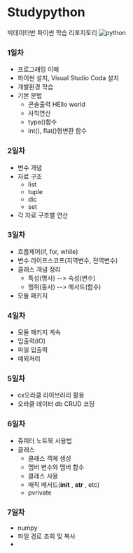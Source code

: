 # Studypython
빅데이터반 파이썬 학습 리포지토리
![python](https://jacoblee.io/content/images/2021/08/4e105f96750899.5eb54f337fb8e-17.png)

### 1일차
- 프로그래밍 이해
- 파이썬 설치, Visual Studio Coda 설치
- 개발환경 학습
- 기본 문법
  - 콘솔출력 HEllo world
  - 사칙연산
  - type()함수
  - int(), flat()형변환 함수
  
### 2일차
- 변수 개념
- 자료 구조
  - list
  - tuple
  - dic
  - set
- 각 자료 구조별 연산

### 3일차
- 흐름제어(if, for, while) 
- 변수 라이프스코프(지역변수, 전역변수)
- 클래스 개념 정리
  - 특성(명사) --> 속성(변수)
  - 행위(동사) --> 메서드(함수)
- 모듈 패키지

### 4일차
- 모듈 패키지 계속
- 입출력(IO)
- 파일 입출력
- 예외처리 

### 5일차
- cx오라클 라이브러리 활용
- 오라클 데이터 db  CRUD 코딩

###  6일차
- 쥬피터 노트북 사용법
- 클래스
  - 클래스 객체 생성
  - 멤버 변수와 멤버 함수
  - 클래스 사용
  - 매직 메서드(__init__ , __str__ ,  etc)
  - pvrivate

### 7일차
 - numpy
 - 파일 경로 조회 및 복사
 - 